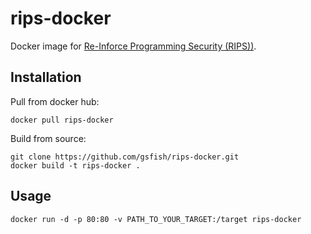 # rips-docker

Docker image for [Re-Inforce Programming Security (RIPS))](http://rips-scanner.sourceforge.net/).

## Installation

Pull from docker hub:

```
docker pull rips-docker
```

Build from source:

```
git clone https://github.com/gsfish/rips-docker.git
docker build -t rips-docker .
```

## Usage

```
docker run -d -p 80:80 -v PATH_TO_YOUR_TARGET:/target rips-docker
```
